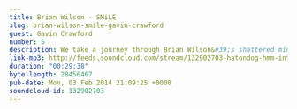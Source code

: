 ```yaml
---
title: Brian Wilson - SMiLE
slug: brian-wilson-smile-gavin-crawford
guest: Gavin Crawford
number: 5
description: We take a journey through Brian Wilson&#39;s shattered mind are joined by our first guest on this quest.
link-mp3: http://feeds.soundcloud.com/stream/132902703-hatondog-hmm-interesting-choice-ep-5.mp3
duration: "00:29:38"
byte-length: 28456467
pub-date: Mon, 03 Feb 2014 21:09:25 +0000
soundcloud-id: 132902703
---
```

